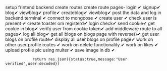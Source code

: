 setup frintend backend
create routes
create route pages-
login ✔
signup✔
blog✔
viewblog✔
profile✔
createblog✔
viewblog✔
post the data and log in backend terminal ✔
connect to mongoose ✔
create user ✔
check user is present ✔
create toaster om registerd✔
login check✔
send cookie✔
get cookie in blog✔
verify user from cookie token✔
add middleware route to all pages✔
log all blog✔
get all blogs on blogs page with reverse()✔
get user blogs on profile route✔
display all user blogs on profile page✔
work on other user profile routes ✔
work on delete functionality ✔
work on likes ✔
upload profile pic using multer ✔
save image in db ✔













                return res.json({status:true,message:"User verified",user:decoded})
